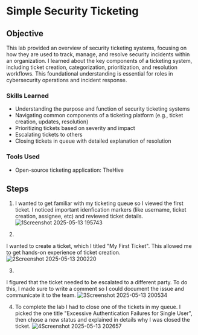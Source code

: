 # Simple Security Ticketing

## Objective
This lab provided an overview of security ticketing systems, focusing on how they are used to track, manage, and resolve security incidents within an organization. I learned about the key components of a ticketing system, including ticket creation, categorization, prioritization, and resolution workflows. This foundational understanding is essential for roles in cybersecurity operations and incident response.

### Skills Learned

- Understanding the purpose and function of security ticketing systems
- Navigating common components of a ticketing platform (e.g., ticket creation, updates, resolution)
- Prioritizing tickets based on severity and impact
- Escalating tickets to others
- Closing tickets in queue with detailed explanation of resolution


### Tools Used
- Open-source ticketing application: TheHive

## Steps
1. I wanted to get familiar with my ticketing queue so I viewed the first ticket. I noticed important idenfication markers (like  username, ticket creation, assignee, etc) and reviewed ticket details.
![1Screenshot 2025-05-13 195743](https://github.com/user-attachments/assets/e93f2f22-cb42-4552-a660-d401ab0cd45f)

2.
I wanted to create a ticket, which I titled "My First Ticket". This allowed me to get hands-on experience of ticket creation.
![2Screenshot 2025-05-13 200220](https://github.com/user-attachments/assets/702ecc77-0ed3-4f3e-8257-acf531ffdabb)

3.
I figured that the ticket needed to be escalated to a different party. To do this, I made sure to write a comment so I could document the issue and communicate it to the team.
![3Screenshot 2025-05-13 200534](https://github.com/user-attachments/assets/4d71dcc7-19c2-458b-aa5b-5dd7c65bacae)

4. To complete the lab I had to close one of the tickets in my queue. I picked the one title "Excessive Authentication Failures for Single User", then chose a new status and explained in details why I was closed the ticket.
![4Screenshot 2025-05-13 202657](https://github.com/user-attachments/assets/5f6fbf4b-7b4d-411f-b421-53c8c6ad8745)
